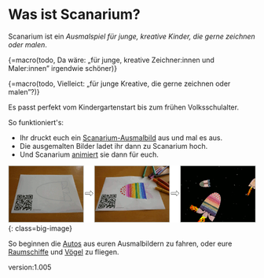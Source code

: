 # Was ist Scanarium?

Scanarium ist ein _Ausmalspiel für junge, kreative Kinder, die gerne zeichnen oder malen_.

{=macro(todo, Da wäre: „für junge, kreative Zeichner:innen und Maler:innen” irgendwie schöner)}

{=macro(todo, Vielleict: „für junge Kreative, die gerne zeichnen oder malen”?)}


Es passt perfekt vom Kindergartenstart bis zum frühen Volksschulalter.

So funktioniert's:

* Ihr druckt euch ein [Scanarium-Ausmalbild](https://scanarium.com/#pdfs) aus und mal es aus.
* Die ausgemalten Bilder ladet ihr dann zu Scanarium hoch.
* Und Scanarium [animiert](https://demo.scanarium.com/) sie dann für euch.

![Scanarium worflow](images/bait.gif){: class=big-image}

So beginnen die [Autos](https://demo.scanarium.com/?scene=highway) aus euren Ausmalbildern zu fahren, oder eure [Raumschiffe](https://demo.scanarium.com/?scene=space) und [Vögel](https://demo.scanarium.com/?scene=balloons) zu fliegen.

version:1.005
